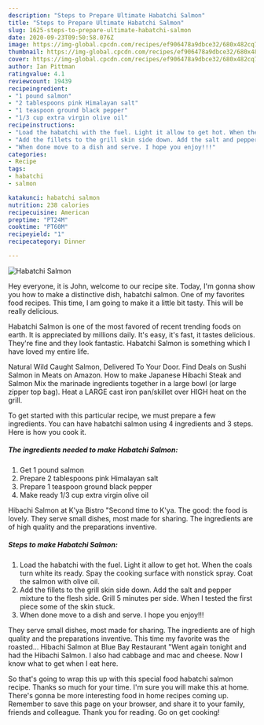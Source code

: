 ```yaml
---
description: "Steps to Prepare Ultimate Habatchi Salmon"
title: "Steps to Prepare Ultimate Habatchi Salmon"
slug: 1625-steps-to-prepare-ultimate-habatchi-salmon
date: 2020-09-23T09:50:58.076Z
image: https://img-global.cpcdn.com/recipes/ef906478a9dbce32/680x482cq70/habatchi-salmon-recipe-main-photo.jpg
thumbnail: https://img-global.cpcdn.com/recipes/ef906478a9dbce32/680x482cq70/habatchi-salmon-recipe-main-photo.jpg
cover: https://img-global.cpcdn.com/recipes/ef906478a9dbce32/680x482cq70/habatchi-salmon-recipe-main-photo.jpg
author: Ian Pittman
ratingvalue: 4.1
reviewcount: 19439
recipeingredient:
- "1 pound salmon"
- "2 tablespoons pink Himalayan salt"
- "1 teaspoon ground black pepper"
- "1/3 cup extra virgin olive oil"
recipeinstructions:
- "Load the habatchi with the fuel. Light it allow to get hot. When the coals turn white its ready. Spay the cooking surface with nonstick spray. Coat the salmon with olive oil."
- "Add the fillets to the grill skin side down. Add the salt and pepper mixture to the flesh side. Grill 5 minutes per side. When I tested the first piece some of the skin stuck."
- "When done move to a dish and serve. I hope you enjoy!!!"
categories:
- Recipe
tags:
- habatchi
- salmon

katakunci: habatchi salmon 
nutrition: 238 calories
recipecuisine: American
preptime: "PT24M"
cooktime: "PT60M"
recipeyield: "1"
recipecategory: Dinner

---
```



![Habatchi Salmon](https://img-global.cpcdn.com/recipes/ef906478a9dbce32/680x482cq70/habatchi-salmon-recipe-main-photo.jpg)

Hey everyone, it is John, welcome to our recipe site. Today, I'm gonna show you how to make a distinctive dish, habatchi salmon. One of my favorites food recipes. This time, I am going to make it a little bit tasty. This will be really delicious.

Habatchi Salmon is one of the most favored of recent trending foods on earth. It is appreciated by millions daily. It's easy, it's fast, it tastes delicious. They're fine and they look fantastic. Habatchi Salmon is something which I have loved my entire life.

Natural Wild Caught Salmon, Delivered To Your Door. Find Deals on Sushi Salmon in Meats on Amazon. How to make Japanese Hibachi Steak and Salmon Mix the marinade ingredients together in a large bowl (or large zipper top bag). Heat a LARGE cast iron pan/skillet over HIGH heat on the grill.


To get started with this particular recipe, we must prepare a few ingredients. You can have habatchi salmon using 4 ingredients and 3 steps. Here is how you cook it.

<!--inarticleads1-->

##### The ingredients needed to make Habatchi Salmon:

1. Get 1 pound salmon
1. Prepare 2 tablespoons pink Himalayan salt
1. Prepare 1 teaspoon ground black pepper
1. Make ready 1/3 cup extra virgin olive oil


Hibachi Salmon at K&#39;ya Bistro &#34;Second time to K&#39;ya. The good: the food is lovely. They serve small dishes, most made for sharing. The ingredients are of high quality and the preparations inventive. 

<!--inarticleads2-->

##### Steps to make Habatchi Salmon:

1. Load the habatchi with the fuel. Light it allow to get hot. When the coals turn white its ready. Spay the cooking surface with nonstick spray. Coat the salmon with olive oil.
1. Add the fillets to the grill skin side down. Add the salt and pepper mixture to the flesh side. Grill 5 minutes per side. When I tested the first piece some of the skin stuck.
1. When done move to a dish and serve. I hope you enjoy!!!


They serve small dishes, most made for sharing. The ingredients are of high quality and the preparations inventive. This time my favorite was the roasted… Hibachi Salmon at Blue Bay Restaurant &#34;Went again tonight and had the Hibachi Salmon. I also had cabbage and mac and cheese. Now I know what to get when I eat here. 

So that's going to wrap this up with this special food habatchi salmon recipe. Thanks so much for your time. I'm sure you will make this at home. There's gonna be more interesting food in home recipes coming up. Remember to save this page on your browser, and share it to your family, friends and colleague. Thank you for reading. Go on get cooking!
